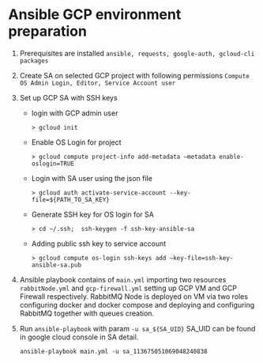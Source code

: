 # Ansible GCP environment preparation
1. Prerequisites are installed `ansible, requests, google-auth, gcloud-cli packages`
2. Create SA on selected GCP project with following permissions `Compute OS Admin Login, Editor, Service Account user`
3. Set up GCP SA with SSH keys
    - login with GCP admin user

       `> gcloud init`
    - Enable OS Login for project
   
      `> gcloud compute project-info add-metadata –metadata enable-oslogin=TRUE`

    - Login with SA user using the json file
   
      `> gcloud auth activate-service-account --key-file=${PATH_TO_SA_KEY}`

    - Generate SSH key for OS login for SA
   
      `> cd ~/.ssh;  ssh-keygen -f ssh-key-ansible-sa`

    - Adding public ssh key to service account
   
      `> gcloud compute os-login ssh-keys add –key-file=ssh-key-ansible-sa.pub`

4. Ansible playbook contains of `main.yml` importing two resources `rabbitNode.yml` and `gcp-firewall.yml` setting up GCP VM and GCP Firewall respectively. RabbitMQ Node is deployed on VM via two roles configuring docker and docker compose and deploying and configuring RabbitMQ together with queues creation.
5. Run `ansible-playbook` with param `-u sa_${SA_UID}` SA_UID can be found in google cloud console in SA detail.

   `ansible-playbook main.yml -u sa_113675051069048240838`